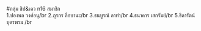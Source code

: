 #กลุ่ม ชิป&เดว n16
สมาชิก  
1.ปองพล วงศ์อนุ/br
2.ภุรกร ลือบานะ/br
3.ธนบูรณ์ ลาทำ/br
4.ธนาคาร เสกรัมย์/br
5.ธิดารัตน์ บุตรพรม /br
